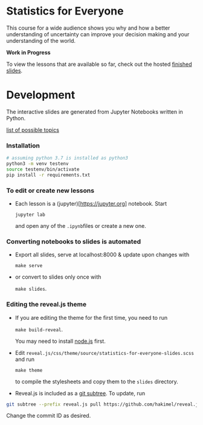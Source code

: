 # Statistics for Everyone

This course for a wide audience shows you why and how a better understanding of uncertainty can improve your decision making and your understanding of the world.

**Work in Progress**

To view the lessons that are available so far, check out the hosted [finished slides](https://felixpatzelt.com/statistics-for-everyone).

# Development

The interactive slides are generated from Jupyter Notebooks written in Python.

[list of possible topics](topics.md)


### Installation

```sh
# assuming python 3.7 is installed as python3
python3 -m venv testenv
source testenv/bin/activate
pip install -r requirements.txt
```

### To edit or create new lessons

- Each lesson is a (jupyter)[https://jupyter.org] notebook. Start

    `jupyter lab`
    
    and open any of the `.ipynb`files or create a new one.


### Converting notebooks to slides is automated

- Export all slides, serve at localhost:8000 & update upon changes with

    `make serve`

- or convert to slides only once with

    `make slides`.

### Editing the reveal.js theme 

- If you are editing the theme for the first time, you need to run
    
    `make build-reveal`.
    
    You may need to install [node.js](https://nodejs.org/en/) first.

- Edit `reveal.js/css/theme/source/statistics-for-everyone-slides.scss` and run
    
    `make theme`

    to compile the stylesheets and copy them to the `slides` directory.
    
- Reveal.js is included as a [git subtree](https://www.atlassian.com/git/tutorials/git-subtree). To update, run

```sh
git subtree --prefix reveal.js pull https://github.com/hakimel/reveal.js.git 0582f57517c97a4c7bfeb58762138c78883f94c5 --squash
```
Change the commit ID as desired.